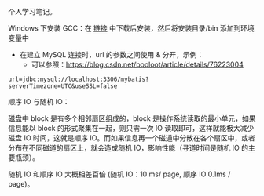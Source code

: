 个人学习笔记。



Windows 下安装 GCC：在 [链接](http://tdm-gcc.tdragon.net/download) 中下载后安装，然后将安装目录/bin 添加到环境变量中

- 在建立 MySQL 连接时，url 的参数之间使用 & 分开，示例：
  - 可以参照：<https://blog.csdn.net/booloot/article/details/76223004> 

```properties
url=jdbc:mysql://localhost:3306/mybatis?serverTimezone=UTC&useSSL=false
```



顺序 IO 与随机 IO：

磁盘中 block 是有多个相邻扇区组成的，block 是操作系统读取的最小单元，如果信息能以 block 的形式聚集在一起，则只需一次 IO 读取即可，这样就能极大减少磁盘 IO 时间，这就是顺序 IO。而如果信息再一个磁道中分散在各个扇区中，或者分布在不同磁道的扇区上，就会造成随机 IO，影响性能（寻道时间是随机 IO 的主要瓶颈）。

随机 IO 和顺序 IO 大概相差百倍 (随机 IO：10 ms/ page, 顺序 IO 0.1ms / page)。